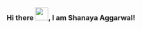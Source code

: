 ### Hi there <img src="https://raw.githubusercontent.com/MartinHeinz/MartinHeinz/master/wave.gif" width="30px">, I am Shanaya Aggarwal!



<!--
**Shanaya17/Shanaya17** is a ✨ _special_ ✨ repository because its `README.md` (this file) appears on your GitHub profile.

Here are some ideas to get you started:

- 🔭 I’m currently working on ...
- 🌱 I’m currently learning ...
- 👯 I’m looking to collaborate on ...
- 🤔 I’m looking for help with ...
- 💬 Ask me about ...
- 📫 How to reach me: ...https://img.shields.io/badge/Twitter-1DA1F2?style=for-the-badge&logo=twitter&logoColor=white
- 😄 Pronouns: ...
- ⚡ Fun fact: ...
-->


